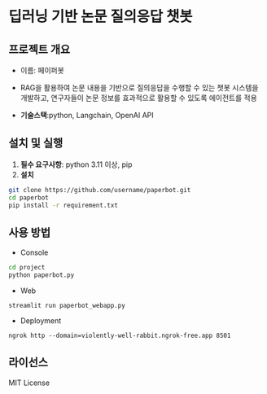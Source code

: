 # 딥러닝 기반 논문 질의응답 챗봇
## 프로젝트 개요
- 이름: 페이퍼봇

- RAG을 활용하여 논문 내용을 기반으로 질의응답을 수행할 수 있는 챗봇 시스템을 개발하고, 연구자들이 논문 정보를 효과적으로 활용할 수 있도록 에이전트를 적용

- **기술스택**:python, Langchain, OpenAI API

## 설치 및 실행
1. **필수 요구사항**: python 3.11 이상, pip
2. **설치**
```bash
git clone https://github.com/username/paperbot.git
cd paperbot
pip install -r requirement.txt
```

## 사용 방법
- Console
```bash
cd project
python paperbot.py
```
- Web
```
streamlit run paperbot_webapp.py
```
- Deployment
```
ngrok http --domain=violently-well-rabbit.ngrok-free.app 8501
```
## 라이선스
MIT License